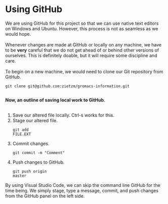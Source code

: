 # Using GitHub
We are using GitHub for this project so that we can use native text editors on
Windows and Ubuntu. However, this process is not as seamless as we would hope.
<br><br>
Whenever changes are made at GitHub or locally on any machine, we have to be
<b>very</b> careful that we do not get ahead of or behind other versions of
ourselves. This is definitely doable, but it will require some discipline and
care.
<br><br>
To begin on a new machine, we would need to clone our Git repository from
GitHub.
<pre><code>git clone git@github.com:zietzm/gromacs-information.git
 </code></pre>

<b>Now, an outline of saving local work to GitHub.</b><br><br>
1. Save our altered file locally. Ctrl-s works for this.<br>
2. Stage our altered file. <pre><code>git add FILE.EXT</code></pre>
3. Commit changes. <pre><code>git commit -m "Comment" </code></pre>
4. Push changes to GitHub. <pre><code>git push origin master</code></pre>

By using Visual Studio Code, we can skip the command line GitHub for the time being. We simply stage, type a message, 
commit, and push changes from the GitHub panel on the left side.